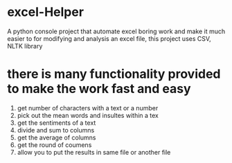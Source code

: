 # excel-Helper
A python console project that automate excel boring work and make it much easier to for modifying and analysis an excel file, this project uses
CSV, NLTK library
# there is many functionality provided to make the work fast and easy

  1) get number of characters with a text or a number
  2) pick out the mean words and insultes within a tex
  3) get the sentiments of a text
  4) divide and sum to columns
  5) get the average of columns
  6) get the round of coumens
  7) allow you to put the results in same file or another file
